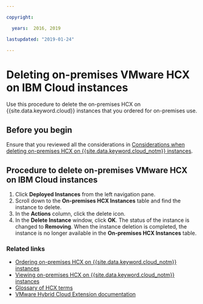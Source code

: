 ```yaml
---

copyright:

  years:  2016, 2019

lastupdated: "2019-01-24"

---
```


# Deleting on-premises VMware HCX on IBM Cloud instances

Use this procedure to delete the on-premises HCX on {{site.data.keyword.cloud}} instances that you ordered for on-premises use.

## Before you begin

Ensure that you reviewed all the considerations in [Considerations when deleting on-premises HCX on {{site.data.keyword.cloud_notm}} instances](/docs/services/vmwaresolutions/services?topic=vmware-solutions-considerations-for-on-premises-vmware-hcx-on-ibm-cloud-instances).

## Procedure to delete on-premises VMware HCX on IBM Cloud instances

1. Click **Deployed Instances** from the left navigation pane.
2. Scroll down to the **On-premises HCX Instances** table and find the instance to delete.
3. In the **Actions** column, click the delete icon.
4. In the **Delete Instance** window, click **OK**.
   The status of the instance is changed to **Removing**. When the instance deletion is completed, the instance is no longer available in the **On-premises HCX Instances** table.

### Related links

* [Ordering on-premises HCX on {{site.data.keyword.cloud_notm}} instances](/docs/services/vmwaresolutions/services?topic=vmware-solutions-ordering-on-premises-vmware-hcx-on-ibm-cloud-instances)
* [Viewing on-premises HCX on {{site.data.keyword.cloud_notm}} instances](/docs/services/vmwaresolutions/services?topic=vmware-solutions-viewing-on-premises-vmware-hcx-on-ibm-cloud-instances)
* [Glossary of HCX terms](/docs/services/vmwaresolutions/services?topic=vmware-solutions-glossary-of-hcx-terms)
* [VMware Hybrid Cloud Extension documentation](https://cloud.vmware.com/vmware-hcx/resources)
